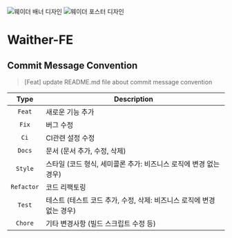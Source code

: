 ![웨이더 배너 디자인](https://user-images.githubusercontent.com/69234788/223329313-1132cb19-7567-405f-babc-52426897f16f.jpeg)
![웨이더 포스터 디자인](https://user-images.githubusercontent.com/69234788/223329302-4eb8869a-9327-4f2d-a9c7-1d78cd31871e.jpeg)

# Waither-FE
## Commit Message Convention
> [Feat] update README.md file about commit message convention

|    Type     | Description  |
|:-----------:|---|
|   `Feat`    | 새로운 기능 추가 |
|    `Fix`    | 버그 수정 |
|    `Ci`     | CI관련 설정 수정 |
|   `Docs`    | 문서 (문서 추가, 수정, 삭제) |
|   `Style`   | 스타일 (코드 형식, 세미콜론 추가: 비즈니스 로직에 변경 없는 경우) |
| `Refactor`  | 코드 리팩토링 |
|   `Test`    | 테스트 (테스트 코드 추가, 수정, 삭제: 비즈니스 로직에 변경 없는 경우) |
|   `Chore`   | 기타 변경사항 (빌드 스크립트 수정 등) |
